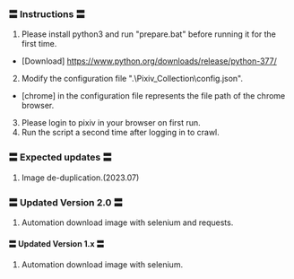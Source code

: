 ### 〓 Instructions 〓
1. Please install python3 and run "prepare.bat" before running it for the first time.
 - [Download] https://www.python.org/downloads/release/python-377/
2. Modify the configuration file ".\Pixiv_Collection\config.json".
 - [chrome] in the configuration file represents the file path of the chrome browser.
3. Please login to pixiv in your browser on first run.
4. Run the script a second time after logging in to crawl.

### 〓 Expected updates 〓
1. Image de-duplication.(2023.07)

### 〓 Updated Version 2.0 〓
1. Automation download image with selenium and requests.

#### 〓 Updated Version 1.x 〓
1. Automation download image with selenium.


